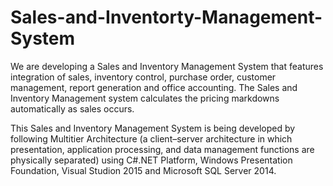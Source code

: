 # Sales-and-Inventorty-Management-System

We are developing a Sales and Inventory Management System that features 
integration of sales, inventory control, purchase order, customer management,
report generation and office accounting. The Sales and Inventory Management system calculates the pricing markdowns
automatically as sales occurs.

This Sales and Inventory Management System is being developed by following Multitier Architecture
(a client–server architecture in which presentation, application processing, and data management functions are physically separated)
using C#.NET Platform, Windows Presentation Foundation,
Visual Studion 2015 and Microsoft SQL Server 2014.
